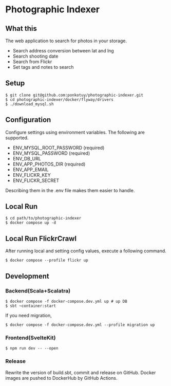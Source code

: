 # Photographic Indexer

## What this
The web application to search for photos in your storage.
- Search address conversion between lat and lng
- Search shooting date
- Search from Flickr
- Set tags and notes to search

## Setup
```shell
$ git clone git@github.com:ponkotuy/photographic-indexer.git
$ cd photographic-indexer/docker/flyway/drivers
$ ./download_mysql.sh
```

## Configuration
Configure settings using environment variables. The following are supported.

- ENV_MYSQL_ROOT_PASSWORD (required)
- ENV_MYSQL_PASSWORD (required)
- ENV_DB_URL
- ENV_APP_PHOTOS_DIR (required)
- ENV_APP_EMAIL
- ENV_FLICKR_KEY
- ENV_FLICKR_SECRET

Describing them in the .env file makes them easier to handle.

## Local Run
```shell
$ cd path/to/photographic-indexer
$ docker compose up -d
```

## Local Run FlickrCrawl
After running local and setting config values, execute a following command.
```shell
$ docker compose --profile flickr up
```

## Development
### Backend(Scala+Scalatra)
```shell
$ docker compose -f docker-compose.dev.yml up # up DB
$ sbt ~container:start
```

If you need migration,

```shell
$ docker compose -f docker-compose.dev.yml --profile migration up
```

### Frontend(SvelteKit)
```shell
$ npm run dev -- --open
```

### Release
Rewrite the version of build.sbt, commit and release on GitHub. Docker images are pushed to DockerHub by GitHub Actions.
